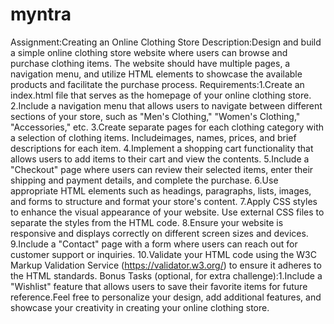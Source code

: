 # myntra
Assignment:Creating an Online Clothing Store
Description:Design and build a simple online clothing store website where users can browse and purchase clothing items. 
The website should have multiple pages, a navigation menu, and utilize HTML elements to showcase the available products and facilitate the purchase process.
Requirements:1.Create an index.html file that serves as the homepage of your online clothing store.
2.Include a navigation menu that allows users to navigate between different sections of your store, such as "Men's Clothing," "Women's Clothing," "Accessories," etc.
3.Create separate pages for each clothing category with a selection of clothing items. Includeimages, names, prices, and brief descriptions for each item.
4.Implement a shopping cart functionality that allows users to add items to their cart and view the contents.
5.Include a "Checkout" page where users can review their selected items, enter their shipping and payment details, and complete the purchase.
6.Use appropriate HTML elements such as headings, paragraphs, lists, images, and forms to structure and format your store's content.
7.Apply CSS styles to enhance the visual appearance of your website. Use external CSS files to separate the styles from the HTML code.
8.Ensure your website is responsive and displays correctly on different screen sizes and devices.
9.Include a "Contact" page with a form where users can reach out for customer support or inquiries.
10.Validate your HTML code using the W3C Markup Validation Service (https://validator.w3.org/) to ensure it adheres to the HTML standards.
Bonus Tasks (optional, for extra challenge):1.Include a "Wishlist" feature that allows users to save their favorite items for future reference.Feel free to personalize your design, add additional features, and showcase your creativity in creating your online clothing store.
